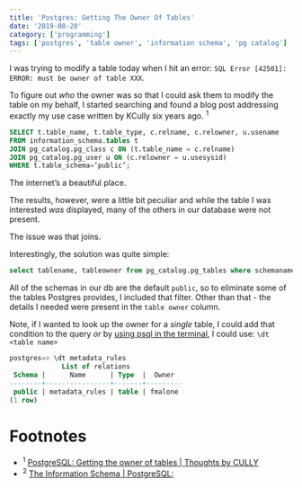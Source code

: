 ```yaml
---
title: 'Postgres: Getting The Owner Of Tables'
date: '2019-08-20'
category: ['programming']
tags: ['postgres', 'table owner', 'information schema', 'pg catalog']
---
```


I was trying to modify a table today when I hit an error: `SQL Error [42501]: ERROR: must be owner of table XXX`.

To figure out _who_ the owner was so that I could ask them to modify the table on my behalf, I started searching and found a blog post addressing exactly my use case written by KCully six years ago. <sup>1</sup>

```SQL
SELECT t.table_name, t.table_type, c.relname, c.relowner, u.usename
FROM information_schema.tables t
JOIN pg_catalog.pg_class c ON (t.table_name = c.relname)
JOIN pg_catalog.pg_user u ON (c.relowner = u.usesysid)
WHERE t.table_schema=‘public’;
```

The internet’s a beautiful place.

The results, however, were a little bit peculiar and while the table I was interested _was_ displayed, many of the others in our database were not present.

The issue was that joins.

Interestingly, the solution was quite simple:

```sql
select tablename, tableowner from pg_catalog.pg_tables where schemaname = ‘public’ ;
```

All of the schemas in our db are the default `public`, so to eliminate some of the tables Postgres provides, I included that filter. Other than that - the details I needed were present in the `table owner` column.

Note, if I wanted to look up the owner for a _single_ table, I could add that condition to the query _or_ by [using psql in the terminal](../../2018-08-19/access-psql-via-shell), I could use: `\dt <table name>`

```sql
postgres=> \dt metadata_rules
             List of relations
 Schema |      Name      | Type  |  Owner
--------+----------------+-------+---------
 public | metadata_rules | table | fmalone
(1 row)
```

# Footnotes

-   <sup>1</sup> [PostgreSQL: Getting the owner of tables | Thoughts by CULLY](http://cully.biz/2013/12/11/postgresql-getting-the-owner-of-tables/)
-   <sup>2</sup> [The Information Schema | PostgreSQL: ](https://www.postgresql.org/docs/9.1/information-schema.html)
